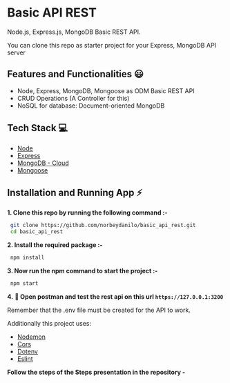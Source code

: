 # Basic API REST

Node.js, Express.js, MongoDB Basic REST API.

You can clone this repo as starter project for your Express, MongoDB API server

## Features and Functionalities 😃

- Node, Express, MongoDB, Mongoose as ODM Basic REST API
- CRUD Operations (A Controller for this)
- NoSQL for database: Document-oriented MongoDB

## Tech Stack 💻

- [Node](https://nodejs.org/en)
- [Express](https://expressjs.com/)
- [MongoDB - Cloud](https://www.mongodb.com/cloud)
- [Mongoose](https://mongoosejs.com)

## Installation and Running App :zap:

**1. Clone this repo by running the following command :-**

```bash
 git clone https://github.com/norbeydanilo/basic_api_rest.git
 cd basic_api_rest
```

**2. Install the required package :-**

```bash
 npm install
```

**3. Now run the npm command to start the project :-**

```bash
 npm start
```

**4.** **🎉 Open postman and test the rest api on this url `https://127.0.0.1:3200`**

Remember that the .env file must be created for the API to work.

Additionally this project uses: 

- [Nodemon](https://nodemon.io)
- [Cors](https://www.npmjs.com/package/cors)
- [Dotenv](https://www.npmjs.com/package/dotenv)
- [Eslint](https://eslint.org)

**Follow the steps of the Steps presentation in the repository -**
